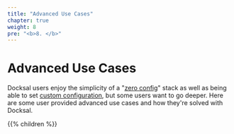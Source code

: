```yaml
---
title: "Advanced Use Cases"
chapter: true
weight: 8
pre: "<b>8. </b>"
---
```


# Advanced Use Cases

Docksal users enjoy the simplicity of a "[zero config](/stack/zero-configuration/)" stack as well as being able to set 
[custom configuration](/stack/custom-configuration/), but some users want to go deeper. Here are some user provided 
advanced use cases and how they're solved with Docksal.

{{% children %}}
